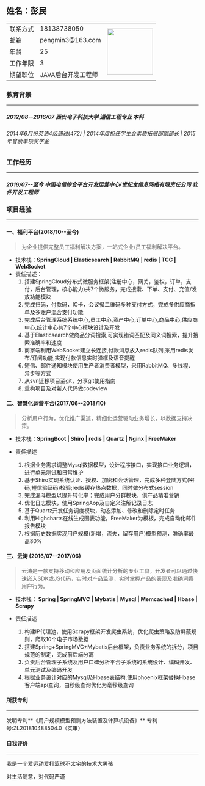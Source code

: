 ## 姓名：彭民

<table>
	<tr>
		<td>联系方式</td>
		<td>18138738050</td>
		<td rowspan="6">
            <img src="https://img-blog.csdnimg.cn/20191110184329766.png" width="120">
        </td>
	</tr>
	<tr>
		<td> 邮箱</td>
		<td>pengmin3@163.com</td>
	</tr>
	<tr>
		<td> 年龄</td>
		<td>25</td>
	</tr>
	<tr>
		<td> 工作年限</td>
		<td>3</td>
	</tr>
	<tr>
		<td> 期望职位</td>
		<td>JAVA后台开发工程师</td>
	</tr>
</table>

### 教育背景
---
##### 2012/08--2016/07		 西安电子科技大学 		通信工程专业 		本科  

######  2014年6月份英语4级通过(472) | 2014年度担任学生会素质拓展部副部长 | 2015年曾获单项奖学金

### 工作经历
---
##### 2016/07--至今		中国电信综合平台开发运营中心/世纪龙信息网络有限责任公司 		软件开发工程师 

### 项目经验
---
#### 一、福利平台(2018/10--至今)
> 为企业提供完整员工福利解决方案，一站式企业/员工福利解决平台。

+ 技术栈：**SpringCloud | Elasticsearch | RabbitMQ | redis | TCC | WebSocket**
+ 责任描述：
  1. 搭建SpringCloud分布式微服务框架(注册中心，网关，鉴权，订单，支付，后台管理，核心能力)共7个微服务，完成搜索、下单、支付、充值/发放功能模块
  2. 完成扫码，付款码，IC卡，会议餐二维码多种支付方式，完成多供应商拆单及多账户混合支付功能
  3. 完成后台管理系统系统中心,员工中心,资产中心,订单中心,商品中心,供应商中心,统计中心共7个中心模块设计及开发
  4. 基于Elasticsearch做商品分词搜索,可实现错词匹配及同义词搜索，提升搜索准确率和速度
  5. 商家端利用WebSocket建立长连接,付款消息放入redis队列,采用redis发布/订阅功能,实现付款信息实时弹框及语音提醒
  6. 短信、邮件通知模块使用生产者消费者模型，采用RabbitMQ、多线程、异步等方式
  7. 从svn迁移项目至git，分享git使用指南
  8. 重构项目及对新人代码做codeview
#### 二、智慧化运营平台(2017/06--2018/10)

> 分析用户行为，优化推广渠道，精细化运营驱动业务增长，以数据支持决策。

+ 技术栈：**SpringBoot | Shiro | redis | Quartz | Nginx | FreeMaker** 

+ 责任描述

  1. 根据业务需求调整Mysql数据模型，设计程序接口，实现接口业务逻辑，进行单元测试和日常维护
  2. 基于Shiro实现系统认证、授权、加密和会话管理，完成多种登陆方式(密码,短信验证码)校验;redis缓存热点数据，同时做分布式session
  3. 完成漏斗模型以提升转化率；完成用户分群模块，供产品精准营销
  4. 优化日志模块，使用SpringAop及自定义注解记录日志
  5. 基于Quartz开发任务调度模块，动态添加、修改和删除定时任务
  6. 利用Highcharts在线生成图表功能，FreeMaker为模板，完成自动化邮件报告模块
  7. 根据历史数据实现用户规模(新增，流失，留存用户)模型预测，准确率最高80%
  


#### 三、云涛 (2016/07--2017/06) 

> 云涛是一款支持移动和应用及页面统计分析的专业工具，开发者可以通过快速嵌入SDK或JS代码，实时对产品监测，实时掌握产品的表现及准确洞察用户行为。  

+ 技术栈： **Spring | SpringMVC | Mybatis | Mysql | Memcached | Hbase | Scrapy**  

+ 责任描述

  1. 构建IP代理池，使用Scrapy框架开发爬虫系统，优化爬虫策略及防屏蔽规则，爬取10个电子市场数据
  2. 搭建Spring+SpringMVC+Mybatis后台框架，负责业务系统的拆分，项目规范的制定，完成前后端分离
  3. 负责后台管理子系统及用户口碑分析平台子系统的系统设计、编码开发、单元测试及编码开发
  4. 根据业务设计对应的Mysql及Hbase表结构,使用phoenix框架替换Hbase客户端api查询，由秒级查询优化为毫秒级查询
  
#### 所获专利
---
发明专利**《用户规模模型预测方法装置及计算机设备》**    专利号:ZL201810488504.0（实审）
#### 自我评价
---
我是一个爱运动爱打篮球不太宅的技术大男孩

对生活随意，对代码严谨